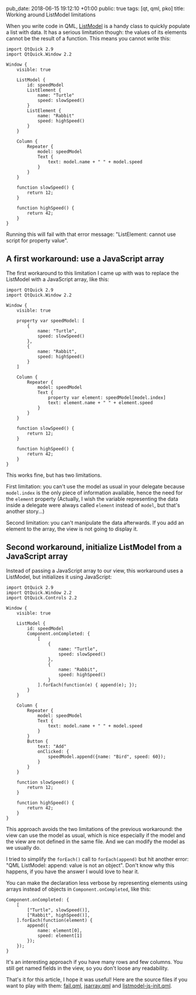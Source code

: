pub_date: 2018-06-15 19:12:10 +01:00
public: true
tags: [qt, qml, pko]
title: Working around ListModel limitations

When you write code in QML, [ListModel][] is a handy class to quickly populate a list with data. It has a serious limitation though: the values of its elements cannot be the result of a function. This means you cannot write this:

[ListModel]: http://doc.qt.io/qt-5.9/qml-qtqml-models-listmodel.html

    import QtQuick 2.9
    import QtQuick.Window 2.2

    Window {
        visible: true

        ListModel {
            id: speedModel
            ListElement {
                name: "Turtle"
                speed: slowSpeed()
            }
            ListElement {
                name: "Rabbit"
                speed: highSpeed()
            }
        }

        Column {
            Repeater {
                model: speedModel
                Text {
                    text: model.name + " " + model.speed
                }
            }
        }

        function slowSpeed() {
            return 12;
        }

        function highSpeed() {
            return 42;
        }
    }

Running this will fail with that error message: "ListElement: cannot use script for property value".

<!-- break -->

## A first workaround: use a JavaScript array

The first workaround to this limitation I came up with was to replace the ListModel with a JavaScript array, like this:

    import QtQuick 2.9
    import QtQuick.Window 2.2

    Window {
        visible: true

        property var speedModel: [
            {
                name: "Turtle",
                speed: slowSpeed()
            },
            {
                name: "Rabbit",
                speed: highSpeed()
            }
        ]

        Column {
            Repeater {
                model: speedModel
                Text {
                    property var element: speedModel[model.index]
                    text: element.name + " " + element.speed
                }
            }
        }

        function slowSpeed() {
            return 12;
        }

        function highSpeed() {
            return 42;
        }
    }

This works fine, but has two limitations.

First limitation: you can't use the model as usual in your delegate because `model.index` is the only piece of information available, hence the need for the `element` property (Actually, I wish the variable representing the data inside a delegate were always called `element` instead of `model`, but that's another story...)

Second limitation: you can't manipulate the data afterwards. If you add an element to the array, the view is not going to display it.

## Second workaround, initialize ListModel from a JavaScript array

Instead of passing a JavaScript array to our view, this workaround uses a ListModel, but initializes it using JavaScript:

    import QtQuick 2.9
    import QtQuick.Window 2.2
    import QtQuick.Controls 2.2

    Window {
        visible: true

        ListModel {
            id: speedModel
            Component.onCompleted: {
                [
                    {
                        name: "Turtle",
                        speed: slowSpeed()
                    },
                    {
                        name: "Rabbit",
                        speed: highSpeed()
                    }
                ].forEach(function(e) { append(e); });
            }
        }

        Column {
            Repeater {
                model: speedModel
                Text {
                    text: model.name + " " + model.speed
                }
            }
            Button {
                text: "Add"
                onClicked: {
                    speedModel.append({name: "Bird", speed: 60});
                }
            }
        }

        function slowSpeed() {
            return 12;
        }

        function highSpeed() {
            return 42;
        }
    }

This approach avoids the two limitations of the previous workaround: the view can use the model as usual, which is nice especially if the model and the view are not defined in the same file. And we can modify the model as we usually do.

I tried to simplify the `forEach()` call to `forEach(append)` but hit another error: "QML ListModel: append: value is not an object". Don't know why this happens, if you have the answer I would love to hear it.

You can make the declaration less verbose by representing elements using arrays instead of objects in `Component.onCompleted`, like this:

    Component.onCompleted: {
        [
            ["Turtle", slowSpeed()],
            ["Rabbit", highSpeed()],
        ].forEach(function(element) {
            append({
                name: element[0],
                speed: element[1]
            });
        });
    }

It's an interesting approach if you have many rows and few columns. You still get named fields in the view, so you don't loose any readability.

That's it for this article, I hope it was useful! Here are the source files if you want to play with them: [fail.qml](fail.qml), [jsarray.qml](jsarray.qml) and [listmodel-js-init.qml](listmodel-js-init.qml).
